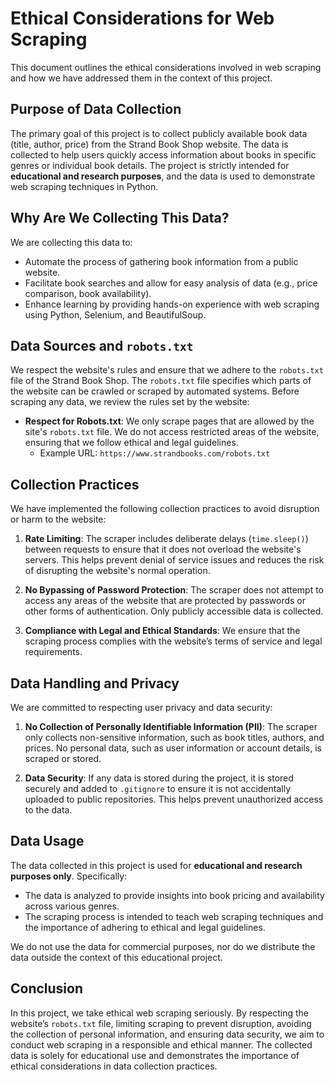 # Ethical Considerations for Web Scraping

This document outlines the ethical considerations involved in web scraping and how we have addressed them in the context of this project.

## Purpose of Data Collection

The primary goal of this project is to collect publicly available book data (title, author, price) from the Strand Book Shop website. The data is collected to help users quickly access information about books in specific genres or individual book details. The project is strictly intended for **educational and research purposes**, and the data is used to demonstrate web scraping techniques in Python.

## Why Are We Collecting This Data?

We are collecting this data to:

- Automate the process of gathering book information from a public website.
- Facilitate book searches and allow for easy analysis of data (e.g., price comparison, book availability).
- Enhance learning by providing hands-on experience with web scraping using Python, Selenium, and BeautifulSoup.

## Data Sources and `robots.txt`

We respect the website's rules and ensure that we adhere to the `robots.txt` file of the Strand Book Shop. The `robots.txt` file specifies which parts of the website can be crawled or scraped by automated systems. Before scraping any data, we review the rules set by the website:

- **Respect for Robots.txt**: We only scrape pages that are allowed by the site's `robots.txt` file. We do not access restricted areas of the website, ensuring that we follow ethical and legal guidelines.
  - Example URL: `https://www.strandbooks.com/robots.txt`

## Collection Practices

We have implemented the following collection practices to avoid disruption or harm to the website:

1. **Rate Limiting**: The scraper includes deliberate delays (`time.sleep()`) between requests to ensure that it does not overload the website's servers. This helps prevent denial of service issues and reduces the risk of disrupting the website's normal operation.

2. **No Bypassing of Password Protection**: The scraper does not attempt to access any areas of the website that are protected by passwords or other forms of authentication. Only publicly accessible data is collected.

3. **Compliance with Legal and Ethical Standards**: We ensure that the scraping process complies with the website’s terms of service and legal requirements.

## Data Handling and Privacy

We are committed to respecting user privacy and data security:

1. **No Collection of Personally Identifiable Information (PII)**: The scraper only collects non-sensitive information, such as book titles, authors, and prices. No personal data, such as user information or account details, is scraped or stored.

2. **Data Security**: If any data is stored during the project, it is stored securely and added to `.gitignore` to ensure it is not accidentally uploaded to public repositories. This helps prevent unauthorized access to the data.

## Data Usage

The data collected in this project is used for **educational and research purposes only**. Specifically:

- The data is analyzed to provide insights into book pricing and availability across various genres.
- The scraping process is intended to teach web scraping techniques and the importance of adhering to ethical and legal guidelines.

We do not use the data for commercial purposes, nor do we distribute the data outside the context of this educational project.

## Conclusion

In this project, we take ethical web scraping seriously. By respecting the website’s `robots.txt` file, limiting scraping to prevent disruption, avoiding the collection of personal information, and ensuring data security, we aim to conduct web scraping in a responsible and ethical manner. The collected data is solely for educational use and demonstrates the importance of ethical considerations in data collection practices.
